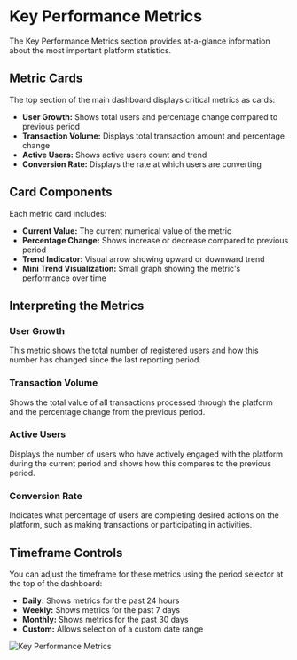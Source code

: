 # Key Performance Metrics

The Key Performance Metrics section provides at-a-glance information about the most important platform statistics.

## Metric Cards

The top section of the main dashboard displays critical metrics as cards:

- **User Growth:** Shows total users and percentage change compared to previous period
- **Transaction Volume:** Displays total transaction amount and percentage change
- **Active Users:** Shows active users count and trend
- **Conversion Rate:** Displays the rate at which users are converting

## Card Components

Each metric card includes:

- **Current Value:** The current numerical value of the metric
- **Percentage Change:** Shows increase or decrease compared to previous period
- **Trend Indicator:** Visual arrow showing upward or downward trend
- **Mini Trend Visualization:** Small graph showing the metric's performance over time

## Interpreting the Metrics

### User Growth
This metric shows the total number of registered users and how this number has changed since the last reporting period.

### Transaction Volume
Shows the total value of all transactions processed through the platform and the percentage change from the previous period.

### Active Users
Displays the number of users who have actively engaged with the platform during the current period and shows how this compares to the previous period.

### Conversion Rate
Indicates what percentage of users are completing desired actions on the platform, such as making transactions or participating in activities.

## Timeframe Controls

You can adjust the timeframe for these metrics using the period selector at the top of the dashboard:

- **Daily:** Shows metrics for the past 24 hours
- **Weekly:** Shows metrics for the past 7 days
- **Monthly:** Shows metrics for the past 30 days
- **Custom:** Allows selection of a custom date range

![Key Performance Metrics](../assets/images/key-metrics.png)
